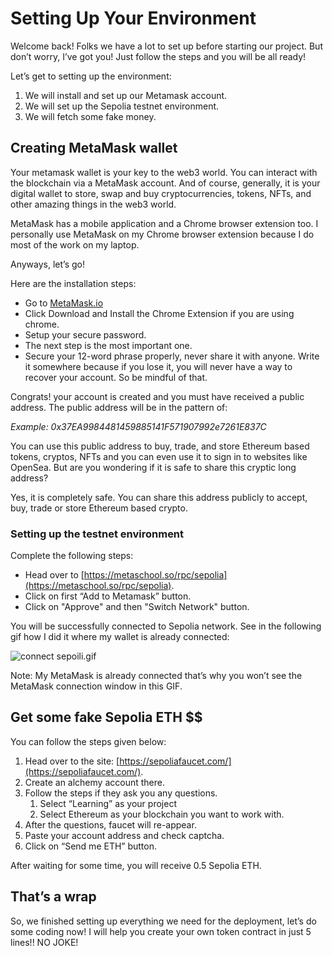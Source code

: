 # Setting Up Your Environment

Welcome back! Folks we have a lot to set up before starting our project. But don’t worry, I’ve got you! Just follow the steps and you will be all ready!

Let’s get to setting up the environment:

1. We will install and set up our Metamask account.
2. We will set up the Sepolia testnet environment.
3. We will fetch some fake money.

## Creating MetaMask wallet

Your metamask wallet is your key to the web3 world. You can interact with the blockchain via a MetaMask account. And of course, generally, it is your digital wallet to store, swap and buy cryptocurrencies, tokens, NFTs, and other amazing things in the web3 world.

MetaMask has a mobile application and a Chrome browser extension too. I personally use MetaMask on my Chrome browser extension because I do most of the work on my laptop.

Anyways, let’s go!

Here are the installation steps:

- Go to [MetaMask.io](https://metamask.io/)
- Click Download and Install the Chrome Extension if you are using chrome.
- Setup your secure password.
- The next step is the most important one.
- Secure your 12-word phrase properly, never share it with anyone. Write it somewhere because if you lose it, you will never have a way to recover your account. So be mindful of that.

Congrats! your account is created and you must have received a public address. The public address will be in the pattern of:

_Example: 0x37EA9984481459885141F571907992e7261E837C_

You can use this public address to buy, trade, and store Ethereum based tokens, cryptos, NFTs and you can even use it to sign in to websites like OpenSea. But are you wondering if it is safe to share this cryptic long address?

Yes, it is completely safe. You can share this address publicly to accept, buy, trade or store Ethereum based crypto.

### Setting up the testnet environment

Complete the following steps:

- Head over to [https://metaschool.so/rpc/sepolia](https://metaschool.so/rpc/sepolia).
- Click on first “Add to Metamask” button.
- Click on "Approve" and then "Switch Network" button.

You will be successfully connected to Sepolia network. See in the following gif how I did it where my wallet is already connected:

![connect sepoili.gif](https://github.com/0xmetaschool/Learning-Projects/blob/main/assests_for_all/assets%20for%20Writing%20your%20first%20Hello%20World%20contract%20in%20Solidity/Setting%20up/connect-sepolia.gif?raw=true)

Note: My MetaMask is already connected that’s why you won’t see the MetaMask connection window in this GIF.

## Get some fake Sepolia ETH $$

You can follow the steps given below:

1. Head over to the site: [https://sepoliafaucet.com/](https://sepoliafaucet.com/).
2. Create an alchemy account there.
3. Follow the steps if they ask you any questions.
   1. Select “Learning” as your project
   2. Select Ethereum as your blockchain you want to work with.
4. After the questions, faucet will re-appear.
5. Paste your account address and check captcha.
6. Click on “Send me ETH” button.

After waiting for some time, you will receive 0.5 Sepolia ETH.

## That’s a wrap

So, we finished setting up everything we need for the deployment, let’s do some coding now! I will help you create your own token contract in just 5 lines!! NO JOKE!
